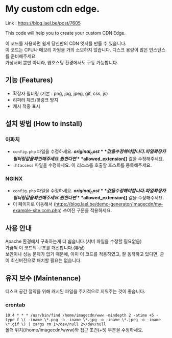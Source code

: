 # My custom cdn edge.
Link : https://blog.lael.be/post/7605

This code will help you to create your custom CDN Edge.

이 코드를 사용하면 쉽게 당신만의 CDN 엣지를 만들 수 있습니다.  
이 코드는 CPU나 메모리 자원을 거의 소모하지 않습니다. 디스크 용량이 많은 인스턴스를 준비해주세요.  
가상서버 뿐만 아니라, 웹호스팅 환경에서도 구동 가능합니다.

## 기능 (Features)
- 확장자 필터링 (기본 : png, jpg, jpeg, gif, css, js)
- 리퍼러 체크/핫링크 방지
- 캐시 적중 표시

## 설치 방법 (How to install)

### 아파치
- `config.php` 파일을 수정하세요. **$original_host** 값을 수정해야 합니다.  
파일 확장자 필터링 값을 확인해주세요. 원한다면 **$allowed_extension[]** 값을 수정해주세요.
- `.htaccess` 파일을 수정하세요. 이 리소스를 호출할 호스트를 등록해주세요.

### NGINX
- `config.php` 파일을 수정하세요. **$original_host** 값을 수정해야 합니다.  
파일 확장자 필터링 값을 확인해주세요. 원한다면 **$allowed_extension[]** 값을 수정해주세요.
- 이 페이지로 이동해서 (https://blog.lael.be/demo-generator/imagecdn/my-example-site.com.php) 쓰여진 구문을 적용하세요.

## 사용 안내
Apache 환경에서 구축하는게 더 쉽습니다.(서버 파일을 수정할 필요없음)  
가끔씩 이 코드의 구조를 개선합니다.(튜닝)  
보안이나 성능 문제가 없기 때문에, 이미 이 코드를 적용하였고, 잘 동작하고 있다면, 굳이 최신버전으로 패치할 필요는 없습니다.

## 유지 보수 (Maintenance)
디스크 공간 절약을 위해 캐시된 파일을 주기적으로 지워주는 것이 좋습니다.

### crontab
`10 4 * * * /usr/bin/find /home/imagecdn/www -mindepth 2 -atime +5 -type f \( -iname \*.png -o -iname \*.jpg -o -iname \*.jpeg -o -iname \*.gif \) | xargs rm 1>/dev/null 2>/dev/null`  
폴더 위치(/home/imagecdn/www)와 접근 조건(+5) 부분을 수정하세요.
